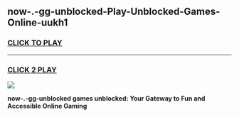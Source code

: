 
## now-.-gg-unblocked-Play-Unblocked-Games-Online-uukh1
<h3>
<a href="https://premium76.site?title=now-.-gg-unblocked&ref=25A">CLICK TO PLAY</a></h3>
<hr>

<h3>
<a href="https://premium76.site?title=now-.-gg-unblocked&ref=25A">CLICK 2 PLAY</a>
  
</h3>

<a href="https://premium76.site?title=now-.-gg-unblocked&ref=25A"><img src="https://clearcache.store/games.png"></a>


**now-.-gg-unblocked games unblocked: Your Gateway to Fun and Accessible Online Gaming**
